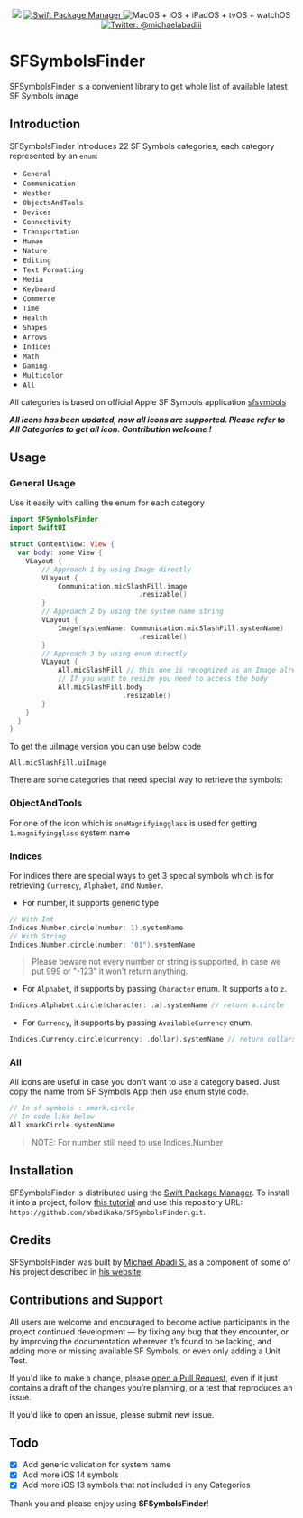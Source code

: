 <p align="center">
    <img src="https://img.shields.io/badge/swift-5.1-orange.svg" />
    <a href="https://swift.org/package-manager">
        <img src="https://img.shields.io/badge/swiftpm-compatible-brightgreen.svg?style=flat" alt="Swift Package Manager" />
    </a>
     <img src="https://img.shields.io/badge/platforms-macOS+iOS+iPadOS+tvOS+watchOS-brightgreen.svg?style=flat" alt="MacOS + iOS + iPadOS + tvOS + watchOS" />
    <a href="https://twitter.com/michaelabadiii">
        <img src="https://img.shields.io/badge/twitter-@michaelabadiii-blue.svg?style=flat" alt="Twitter: @michaelabadiii" />
    </a>
</p>

# SFSymbolsFinder

SFSymbolsFinder is a convenient library to get whole list of available latest SF Symbols image

## Introduction
 
 SFSymbolsFinder introduces 22 SF Symbols categories, each category represented by an `enum`: 

- `General`
- `Communication`
- `Weather`
- `ObjectsAndTools`
- `Devices`
- `Connectivity`
- `Transportation`
- `Human`
- `Nature`
- `Editing`
- `Text Formatting`
- `Media`
- `Keyboard`
- `Commerce`
- `Time`
- `Health`
- `Shapes`
- `Arrows`
- `Indices`
- `Math`
- `Gaming`
- `Multicolor`
- `All`

All categories is based on official Apple SF Symbols application [sfsymbols](https://developer.apple.com/sf-symbols/)

***All icons has been updated, now all icons are supported. Please refer to All Categories to get all icon. Contribution welcome !***

## Usage

### General Usage

Use it easily with calling the enum for each category

```swift
import SFSymbolsFinder
import SwiftUI

struct ContentView: View {
  var body: some View {
    VLayout {
        // Approach 1 by using Image directly
        VLayout {
            Communication.micSlashFill.image
                                .resizable()
        }
        // Approach 2 by using the system name string
        VLayout {
            Image(systemName: Communication.micSlashFill.systemName)
                                .resizable()
        }
        // Approach 3 by using enum directly
        VLayout {
            All.micSlashFill // this one is recognized as an Image already
            // If you want to resize you need to access the body
            All.micSlashFill.body
                            .resizable()
        }
    }
  }
}
```

To get the uiImage version you can use below code

```
All.micSlashFill.uiImage
```

There are some categories that need special way to retrieve the symbols: 

### ObjectAndTools

For one of the icon which is `oneMagnifyingglass` is used for getting `1.magnifyingglass` system name

### Indices

For indices there are special ways to get 3 special symbols which is for retrieving `Currency`, `Alphabet`, and `Number`.

- For number, it supports generic type

```swift
// With Int
Indices.Number.circle(number: 1).systemName
// With String
Indices.Number.circle(number: "01").systemName
```
> Please beware not every number or string is supported, in case we put 999 or "-123" it won't return anything.

- For `Alphabet`, it supports by passing `Character` enum. It supports `a` to `z`.

```swift
Indices.Alphabet.circle(character: .a).systemName // return a.circle
```

- For `Currency`, it supports by passing `AvailableCurrency` enum.

```swift
Indices.Currency.circle(currency: .dollar).systemName // return dollarsign.circle
```
### All

All icons are useful in case you don't want to use a category based. Just copy the name from SF Symbols App then use enum style code. 

```swift
// In sf symbols : xmark.circle
// In code like below
All.xmarkCircle.systemName
```

> NOTE: For number still need to use Indices.Number

## Installation

SFSymbolsFinder is distributed using the [Swift Package Manager](https://swift.org/package-manager). To install it into a project, follow [this tutorial](https://developer.apple.com/documentation/swift_packages/adding_package_dependencies_to_your_app) and use this repository URL: `https://github.com/abadikaka/SFSymbolsFinder.git`.

## Credits

SFSymbolsFinder was built by [Michael Abadi S.](https://twitter.com/michaelabadiii) as a component of some of his project described in [his website](https://michaelabadi.com).

## Contributions and Support

All users are welcome and encouraged to become active participants in the project continued development — by fixing any bug that they encounter, or by improving the documentation wherever it’s found to be lacking, and adding more or missing available SF Symbols, or even only adding a Unit Test.

If you'd like to make a change, please [open a Pull Request](https://github.com/zntfdr/AStack/pull/new), even if it just contains a draft of the changes you’re planning, or a test that reproduces an issue.

If you'd like to open an issue, please submit new issue.

## Todo

- [x] Add generic validation for system name
- [x] Add more iOS 14 symbols
- [x] Add more iOS 13 symbols that not included in any Categories

Thank you and please enjoy using **SFSymbolsFinder**!
